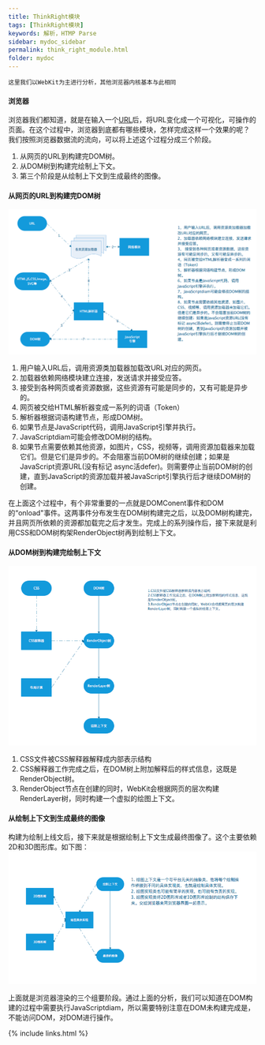 ```yaml
---
title: ThinkRight模块
tags: [ThinkRight模块]
keywords: 解析，HTMP Parse
sidebar: mydoc_sidebar
permalink: think_right_module.html
folder: mydoc
---
```

```
这里我们以WebKit为主进行分析，其他浏览器内核基本与此相同
```
#### 浏览器
浏览器我们都知道，就是在输入一个[URL](./mydoc_url.html)后，将URL变化成一个可视化，可操作的页面。在这个过程中，浏览器到底都有哪些模块，怎样完成这样一个效果的呢？
我们按照浏览器数据流的流向，可以将上述这个过程分成三个阶段。
1. 从网页的URL到构建完DOM树。
2. 从DOM树到构建完绘制上下文。
3. 第三个阶段是从绘制上下文到生成最终的图像。


#### 从网页的URL到构建完DOM树
![URL TO DOM](./images/ulr_to_dom.png "URL TO DOM")

1. 用户输入URL后，调用资源类加载器加载改URL对应的网页。
2. 加载器依赖网络模块建立连接，发送请求并接受应答。
3. 接受到各种网页或者资源数据，这些资源有可能是同步的，又有可能是异步的。
4. 网页被交给HTML解析器变成一系列的词语（Token）
5. 解析器根据词语构建节点，形成DOM树。
6. 如果节点是JavaScript代码，调用JavaScript引擎并执行。
7. JavaScriptdiam可能会修改DOM树的结构。
8. 如果节点需要依赖其他资源，如图片，CSS，视频等，调用资源加载器来加载它们。但是它们是异步的。不会阻塞当前DOM树的继续创建；如果是JavaScript资源URL(没有标记
async活defer)。则需要停止当前DOM树的创建，直到JavaScript的资源加载并被JavaScript引擎执行后才继续DOM树的创建。

在上面这个过程中，有个非常重要的一点就是DOMConent事件和DOM的“onload"事件。这两事件分布发生在DOM树构建完之后，以及DOM树构建完，并且网页所依赖的资源都加载完之后才发生。完成上的系列操作后，接下来就是利用CSS和DOM树构架RenderObject树再到绘制上下文。

#### 从DOM树到构建完绘制上下文
![DOMTree to RenderObject](./images/css_dom_render_object.png "DOMTree to RenderObject")

1. CSS文件被CSS解释器解释成内部表示结构
2. CSS解释器工作完成之后，在DOM树上附加解释后的样式信息，这既是RenderObject树。
3. RenderObject节点在创建的同时，WebKit会根据网页的层次构建RenderLayer树，同时构建一个虚拟的绘图上下文。


#### 从绘制上下文到生成最终的图像
构建为绘制上线文后，接下来就是根据绘制上下文生成最终图像了。这个主要依赖2D和3D图形库。如下图：
![RenderObject to view](./images/render_content_view.png "RenderObject to viewqsz")

上面就是浏览器渲染的三个组要阶段。通过上面的分析，我们可以知道在DOM构建的过程中需要执行JavaScriptdiam，所以需要特别注意在DOM未构建完成是，不能访问DOM，对DOM进行操作。


{% include links.html %}